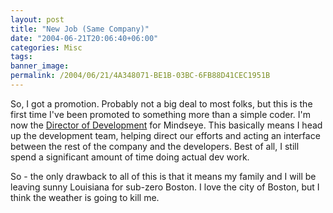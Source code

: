 ```yaml
---
layout: post
title: "New Job (Same Company)"
date: "2004-06-21T20:06:40+06:00"
categories: Misc 
tags: 
banner_image: 
permalink: /2004/06/21/4A348071-BE1B-03BC-6FB88D41CEC1951B
---
```


So, I got a promotion. Probably not a big deal to most folks, but this is the first time I've been promoted to something more than a simple coder. I'm now the <a href="http://www.mindseye.com/news/announcements.cfm?announcementid=45">Director of Development</a> for Mindseye. This basically means I head up the development team, helping direct our efforts and acting an interface between the rest of the company and the developers. Best of all, I still spend a significant amount of time doing actual dev work. 

So - the only drawback to all of this is that it means my family and I will be leaving sunny Louisiana for sub-zero Boston. I love the city of Boston, but I think the weather is going to kill me.